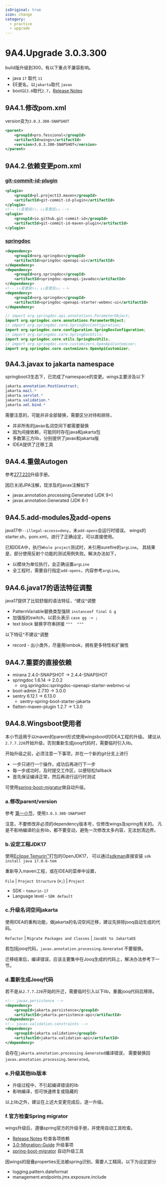 ```yaml
---
isOriginal: true
icon: change
category:
  - practice
  - upgrade
---
```


# 9A4.Upgrade 3.0.3.300

build版升级到300，有以下重点不兼容影响。

* java `17` 取代 `11`
* EE更名，以`jakarta`取代 `javax`
* boot以`3.0`取代`2.7`，[Release Notes]

## 9A4.1.修改pom.xml

version变为`3.0.3.300-SNAPSHOT`

```xml
<parent>
    <groupId>pro.fessional</groupId>
    <artifactId>wings</artifactId>
    <version>3.0.3.300-SNAPSHOT</version>
</parent>
```

## 9A4.2.依赖变更pom.xml

### [git-commit-id-plugin](https://github.com/git-commit-id/git-commit-id-maven-plugin)

```xml
<plugin>
    <groupId>pl.project13.maven</groupId>
    <artifactId>git-commit-id-plugin</artifactId>
</plugin>
<!-- ↑↑变更前↑↑，↓↓变更后↓↓ -->
<plugin>
    <groupId>io.github.git-commit-id</groupId>
    <artifactId>git-commit-id-maven-plugin</artifactId>
</plugin>
```

### [springdoc](https://springdoc.org/v2/)

```xml
<dependency>
    <groupId>org.springdoc</groupId>
    <artifactId>springdoc-openapi-ui</artifactId>
</dependency>
<dependency>
    <groupId>org.springdoc</groupId>
    <artifactId>springdoc-openapi-javadoc</artifactId>
</dependency>
<!-- ↑↑变更前↑↑，↓↓变更后↓↓ -->
<dependency>
    <groupId>org.springdoc</groupId>
    <artifactId>springdoc-openapi-starter-webmvc-ui</artifactId>
</dependency>
```

```java
// import org.springdoc.api.annotations.ParameterObject;
import org.springdoc.core.annotations.ParameterObject;
// import org.springdoc.core.SpringDocConfiguration;
import org.springdoc.core.configuration.SpringDocConfiguration;
// import org.springdoc.core.SpringDocUtils;
import org.springdoc.core.utils.SpringDocUtils;
// import org.springdoc.core.customizers.OpenApiCustomiser;
import org.springdoc.core.customizers.OpenApiCustomizer;
```

## 9A4.3.javax to jakarta namespace

springboot3生态下，已完成了namespace的变更。wings主要涉及以下

```java
jakarta.annotation.PostConstruct;
jakarta.mail.*
jakarta.servlet.*
jakarta.validation.*
jakarta.xml.bind.*
```

需要注意的，可能并非全部替换，需要区分对待和排除，

* 并非所有的javax名词空间下都需要替换
* 因为间接依赖，可能同时存在java和jakarta包
* 多数第三方lib，分别提供了javax和jakarta版
* IDEA提供了迁移工具

## 9A4.4.重做Autogen

参考[277.220](9a3.277-220.md)升级手册。

因已关闭JPA注解，现涉及的javax注解如下

* javax.annotation.processing.Generated (JDK 9+)
* javax.annotation.Generated (JDK 8-)

## 9A4.5.add-modules及add-opens

java17中`--illegal-access=deny`，未`add-opens`会运行时错误。
wings的starter.sh，pom.xml，进行了正确设定，可以直接使用。

已知IDEA中，执行`Whole project`测试时，未引用surefire的`argLine`。
其结果是，部分使用反射个功能的测试用例失败。解决办法如下，

* 以模块为单位执行，会正确设置`argLine`
* 全工程时，需要自行指定`add-opens`，内容参考`argLine`。

## 9A4.6.java17的语法特征调整

java17提供了比较舒服的语法特征，^建议^调整

* PatternVariable替换类型强转 `instanceof final G g`
* 加强版的switch，以箭头表示 `case gg -> ;`
* text block 替换字符串拼接 `"""  """`

以下特征^不建议^调整

* record - 出小类外，尽量用lombok，拥有更多特性和扩展性

## 9A4.7.重要的直接依赖

* mirana 2.4.0-SNAPSHOT → 2.4.4-SNAPSHOT
* springdoc 1.6.14 → 2.0.2
  - org.springdoc:springdoc-openapi-starter-webmvc-ui
* boot-admin 2.7.10 → 3.0.0
* sentry 6.12.1 → 6.13.0
  - sentry-spring-boot-starter-jakarta
* flatten-maven-plugin 1.2.7 → 1.3.0

## 9A4.8.Wingsboot使用者

本小节适用于以maven的parent形式使用wingsboot的IDEA工程的升级。
建议从`2.7.7.220`开始升级，否则重新生成jooq代码时，需要临时引入lib。

开始升级之前，必须注意一下事项，并在一个新的git分支上进行

* 一步只进行一个操作，成功后再进行下一步
* 每一步成功时，及时提交工作区，以便轻松fallback
* 首先保证编译正常，然后再进行运行时测试

可使用[spring-boot-migrator]做自动升级。

### a.修改parent/version

参考 [第一小节](#9a41修改pomxml)，使用`3.0.3.300-SNAPSHOT`

注意，不要修改非必须的dependency版本号，仅修改wings及spring有关的。
凡是不影响编译的业务lib，都不要变动，避免一次修改太多内容，无法划清边界。

### b.设定工程JDK17

使用[Eclipse Temurin™](https://adoptium.net/temurin/releases/?version=17)打包的OpenJDK17，
可以通过[sdkman](https://sdkman.io)直接安装 `sdk install java 17.0.6-tem`

重新导入maven工程，或在IDEA的菜单中设置，

 `File` | `Project Structure` (`⌘;`) | `Project`

* SDK - `temurin-17`
* Language level - `SDK default`

### c.升级名词空间jakarta

使用IDEA的重构功能，做jakarta的名词空间迁移，建议先排除jooq自动生成的代码。

`Refactor` | `Migrate Packages and Classes` | `JavaEE to JakartaEE`

若包括jooq代码，`javax.annotation.processing.Generated` 不要替换。

迁移结束后，编译错误，应该主要集中在Jooq生成的代码上，解决办法参考下一节。

### d.重新生成Jooq代码

若不是从`2.7.7.220`开始的升迁，需要临时引入以下lib，重置jooq代码后移除。

```xml
<!-- javax.persistence -->
<dependency>
    <groupId>jakarta.persistence</groupId>
    <artifactId>jakarta.persistence-api</artifactId>
</dependency>
<!-- javax.validation.constraints -->
<dependency>
    <groupId>jakarta.validation</groupId>
    <artifactId>jakarta.validation-api</artifactId>
</dependency>
```

会存在`jakarta.annotation.processing.Generated`编译错误，
需要替换回`javax.annotation.processing.Generated`。

### e.升级其他lib版本

* 升级过程中，不引起编译错误的lib
* 影响编译，但可快速修复或隐藏的

以上lib之外，建议在上述大变更完成后，逐一升级。

### f.官方检查Spring migrator

wings升级后，遵循spring官方的升级手册，并使用自动工具检查。

* [Release Notes] 检查各项依赖
* [3.0-Migration-Guide] 升级事项
* [spring-boot-migrator] 自动升级工具

因wings的层叠properties无法被spring识别，需要人工精简，以下为设定部分

* logging.pattern.dateformat
* management.endpoints.jmx.exposure.include

[Release Notes]: https://github.com/spring-projects/spring-boot/wiki/Spring-Boot-3.0-Release-Notes
[3.0-Migration-Guide]: https://github.com/spring-projects/spring-boot/wiki/Spring-Boot-3.0-Migration-Guide
[spring-boot-migrator]: https://github.com/spring-projects-experimental/spring-boot-migrator
